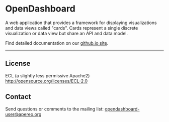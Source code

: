 OpenDashboard
============================
A web application that provides a framework for displaying visualizations and data views called "cards". Cards represent a single discrete visualization or data view but share an API and data model.

Find detailed documentation on our [github.io site](http://apereo-learning-analytics-initiative.github.io/OpenDashboard/).
*************************************************************************************

License
-------
ECL (a slightly less permissive Apache2)
http://opensource.org/licenses/ECL-2.0

Contact
-------
Send questions or comments to the mailing list: opendashboard-user@apereo.org
